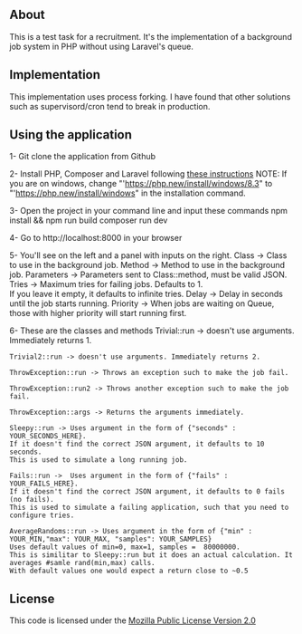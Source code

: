 ## About

This is a test task for a recruitment. It's the implementation of a background job system in PHP without using Laravel's queue.

## Implementation

This implementation uses process forking. I have found that other solutions such as supervisord/cron tend to break in production.

## Using the application

1- Git clone the application from Github

2- Install PHP, Composer and Laravel following [these instructions](https://laravel.com/docs/11.x#installing-php)
    NOTE: If you are on windows, change "'https://php.new/install/windows/8.3" to "'https://php.new/install/windows" in the installation command.

3- Open the project in your command line and input these commands
    npm install && npm run build
    composer run dev

4- Go to http://localhost:8000 in your browser

5- You'll see on the left and a panel with inputs on the right. 
    Class -> Class to use in the background job.
    Method -> Method to use in the background job.
    Parameters -> Parameters sent to Class::method, must be valid JSON.
    Tries -> Maximum tries for failing jobs. Defaults to 1.  
        If you leave it empty, it defaults to infinite tries.
    Delay -> Delay in seconds until the job starts running.
    Priority -> When jobs are waiting on Queue, those with higher priority will start running first.

6- These are the classes and methods
    Trivial::run -> doesn't use arguments. Immediately returns 1.

    Trivial2::run -> doesn't use arguments. Immediately returns 2.

    ThrowException::run -> Throws an exception such to make the job fail. 

    ThrowException::run2 -> Throws another exception such to make the job fail.

    ThrowException::args -> Returns the arguments immediately.

    Sleepy::run -> Uses argument in the form of {"seconds" : YOUR_SECONDS_HERE}.  
    If it doesn't find the correct JSON argument, it defaults to 10 seconds.
    This is used to simulate a long running job.

    Fails::run ->  Uses argument in the form of {"fails" : YOUR_FAILS_HERE}.
    If it doesn't find the correct JSON argument, it defaults to 0 fails (no fails).
    This is used to simulate a failing application, such that you need to configure tries.

    AverageRandoms::run -> Uses argument in the form of {"min" : YOUR_MIN,"max": YOUR_MAX, "samples": YOUR_SAMPLES}
    Uses default values of min=0, max=1, samples =  80000000.
    This is similitar to Sleepy::run but it does an actual calculation. It averages #samle rand(min,max) calls.
    With default values one would expect a return close to ~0.5

## License
  This code is licensed under the [Mozilla Public License Version 2.0](https://www.mozilla.org/media/MPL/2.0/index.f75d2927d3c1.txt)